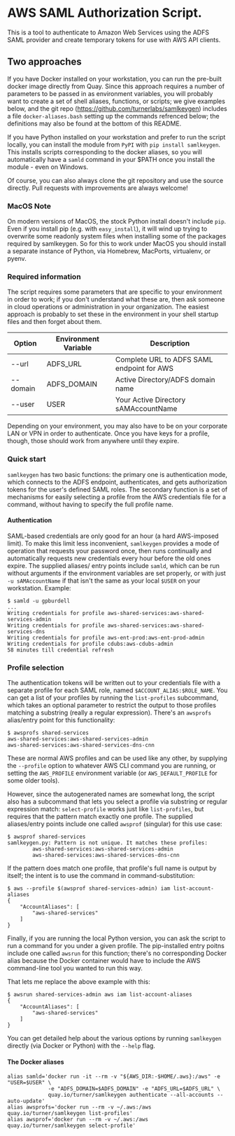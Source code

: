 # AWS SAML Authorization Script.

This is a tool to authenticate to Amazon Web Services using the ADFS SAML provider
and create temporary tokens for use with AWS API clients.

## Two approaches

If you have Docker installed on your workstation, you can run the pre-built docker image
directly from Quay. Since this approach requires a number of parameters to be
passed in as environment variables, you will probably want to create a set of
shell aliases, functions, or scripts; we give examples below, and the git repo
(https://github.com/turnerlabs/samlkeygen) includes a file `docker-aliases.bash`
setting up the commands refrenced below; the definitions may also be found at
the bottom of this README.

If you have Python installed on your workstation and prefer to run the script
locally, you can install the module from `PyPI` with `pip install samlkeygen`.
This installs scripts corresponding to the docker aliases, so you will automatically
have a `samld` command in your $PATH once you install the module - even on Windows.

Of course, you can also always clone the git repository and use the source directly.
Pull requests with improvements are always welcome!

### MacOS Note
On modern versions of MacOS, the stock Python install doesn't include `pip`. Even if you
install pip (e.g. with `easy_install`), it will wind up trying to overwrite some readonly
system files when installing some of the packages required by samlkeygen. So for this to
work under MacOS you should install a separate instance of Python, via Homebrew, MacPorts,
virtualenv, or pyenv.

### Required information

The script requires some parameters that are specific to your environment in
order to work; if you don't understand what these are, then ask someone in cloud
operations or administration in your organization. The easiest approach is
probably to set these in the environment in your shell startup files and then
forget about them.

| Option   | Environment Variable | Description|
|----------|----------------------|------------|
|--url     | ADFS\_URL            | Complete URL to ADFS SAML endpoint for AWS
|--domain  | ADFS\_DOMAIN         | Active Directory/ADFS domain name|
|--user    | USER                 | Your Active Directory sAMAccountName  |

Depending on your environment, you may also have to be on your corporate LAN or
VPN in order to authenticate. Once you have keys for a profile, though, those
should work from anywhere until they expire.

### Quick start

`samlkeygen` has two basic functions: the primary one is authentication mode, which
connects to the ADFS endpoint, authenticates, and gets authorization tokens for
the user's defined SAML roles. The secondary function is a set of mechanisms for
easily selecting a profile from the AWS credentials file for a command, without
having to specify the full profile name.

#### Authentication

SAML-based credentials are only good for an hour (a hard AWS-imposed limit). To
make this limit less inconvenient, `samlkeygen` provides a mode of operation that
requests your password once, then runs continually and automatically requests
new credentials every hour before the old ones expire. The supplied aliases/
entry points include `samld`, which can be run without arguments if the environment
variables are set properly, or with just `-u sAMAccountName` if that isn't the
same as your local `$USER` on your workstation.  Example:

```
$ samld -u gpburdell
...
Writing credentials for profile aws-shared-services:aws-shared-services-admin
Writing credentials for profile aws-shared-services:aws-shared-services-dns
Writing credentials for profile aws-ent-prod:aws-ent-prod-admin
Writing credentials for profile cdubs:aws-cdubs-admin
58 minutes till credential refresh
```


### Profile selection

The authentication tokens will be written out to your credentials file with a
separate profile for each SAML role, named `$ACCOUNT_ALIAS:$ROLE_NAME`. You can
get a list of your profiles by running the `list-profiles` subcommand, which
takes an optional parameter to restrict the output to those profiles matching
a substring (really a regular expression). There's an `awsprofs` alias/entry point
for this functionality:


```
$ awsprofs shared-services
aws-shared-services:aws-shared-services-admin
aws-shared-services:aws-shared-services-dns-cnn
```

These are normal AWS profiles and can be used like any other, by supplying the
`--profile` option to whatever AWS CLI command you are running,
or setting the `AWS_PROFILE` environment variable (or `AWS_DEFAULT_PROFILE` for
some older tools).

However, since the autogenerated names are somewhat long, the script also has a
subcommand that lets you select a profile via substring or regular expression
match: `select-profile` works just like `list-profiles`, but requires that the
pattern match exactly one profile. The supplied aliases/entry points include
one called `awsprof` (singular) for this use case:

```
$ awsprof shared-services
samlkeygen.py: Pattern is not unique. It matches these profiles:
        aws-shared-services:aws-shared-services-admin
        aws-shared-services:aws-shared-services-dns-cnn
```

If the pattern does match one profile, that profile's full name is output by itself;
the intent is to use the command in command-substitution:

```
$ aws --profile $(awsprof shared-services-admin) iam list-account-aliases
{
    "AccountAliases": [
        "aws-shared-services"
    ]
}
```

Finally, if you are running the local Python version, you can ask the script to run a
command for you under a given profile. The pip-installed entry poitns include one
called `awsrun` for this function; there's no corresponding Docker alias because the Docker
container would have to include the AWS command-line tool you wanted to run this way.

That lets me replace the above example with this:

```
$ awsrun shared-services-admin aws iam list-account-aliases
{
    "AccountAliases": [
        "aws-shared-services"
    ]
}
```

You can get detailed help about the various options by running `samlkeygen`
directly (via Docker or Python) with the `--help` flag.


#### The Docker aliases

```
alias samld='docker run -it --rm -v "${AWS_DIR:-$HOME/.aws}:/aws" -e "USER=$USER" \
             -e "ADFS_DOMAIN=$ADFS_DOMAIN" -e "ADFS_URL=$ADFS_URL" \
             quay.io/turner/samlkeygen authenticate --all-accounts --auto-update'
alias awsprofs='docker run --rm -v ~/.aws:/aws quay.io/turner/samlkeygen list-profiles'
alias awsprof='docker run --rm -v ~/.aws:/aws quay.io/turner/samlkeygen select-profile'
```

